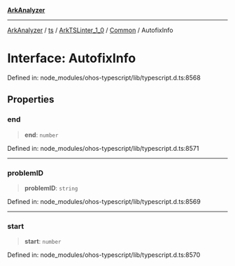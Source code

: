 [**ArkAnalyzer**](../../../../../../../../README.md)

***

[ArkAnalyzer](../../../../../../../../globals.md) / [ts](../../../../../README.md) / [ArkTSLinter\_1\_0](../../../README.md) / [Common](../README.md) / AutofixInfo

# Interface: AutofixInfo

Defined in: node\_modules/ohos-typescript/lib/typescript.d.ts:8568

## Properties

### end

> **end**: `number`

Defined in: node\_modules/ohos-typescript/lib/typescript.d.ts:8571

***

### problemID

> **problemID**: `string`

Defined in: node\_modules/ohos-typescript/lib/typescript.d.ts:8569

***

### start

> **start**: `number`

Defined in: node\_modules/ohos-typescript/lib/typescript.d.ts:8570
